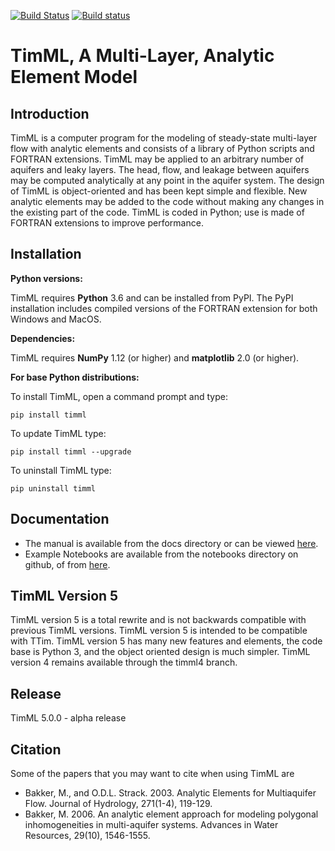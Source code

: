 [![Build Status](https://travis-ci.org/jentjr/timml.svg?branch=master)](https://travis-ci.org/jentjr/timml)
[![Build status](https://ci.appveyor.com/api/projects/status/h5y9fpjdb092kphg/branch/master?svg=true)](https://ci.appveyor.com/project/jentjr/timml/branch/master)

# TimML, A Multi-Layer, Analytic Element Model

## Introduction

TimML is a computer program for the modeling of steady-state multi-layer flow with analytic elements
and consists of a library of Python scripts and FORTRAN extensions.
TimML may be applied to an arbitrary number of aquifers and leaky layers.
The head, flow, and leakage between aquifers may be computed analytically at any point in the aquifer system.
The design of TimML is object-oriented and has been kept simple and flexible.
New analytic elements may be added to the code without making any changes in the existing part of the code.
TimML is coded in Python; use is made of FORTRAN extensions to improve performance.

## Installation

**Python versions:**

TimML requires **Python** 3.6 and can be installed from PyPI.
The PyPI installation includes compiled versions of the FORTRAN extension
for both Windows and MacOS.


**Dependencies:**

TimML requires **NumPy** 1.12 (or higher) and **matplotlib** 2.0 (or higher). 

**For base Python distributions:**

To install TimML, open a command prompt and type:

    pip install timml

To update TimML type:

    pip install timml --upgrade

To uninstall TimML type:

    pip uninstall timml
    
## Documentation

* The manual is available from the docs directory or can be viewed [here](http://mbakker7.github.io/timml/docs/builddocs/html/index.html).
* Example Notebooks are available from the notebooks directory on github, of from [here](https://github.com/mbakker7/timml/tree/master/notebooks).

## TimML Version 5

TimML version 5 is a total rewrite and is not backwards compatible with previous TimML versions.
TimML version 5 is intended to be compatible with TTim.
TimML version 5 has many new features and elements, the code base is Python 3, and the object oriented design is much simpler.
TimML version 4 remains available through the timml4 branch.

## Release
TimML 5.0.0 - alpha release

## Citation

Some of the papers that you may want to cite when using TimML are

* Bakker, M., and O.D.L. Strack. 2003. Analytic Elements for Multiaquifer Flow. Journal of Hydrology, 271(1-4), 119-129.
* Bakker, M. 2006. An analytic element approach for modeling polygonal inhomogeneities in multi-aquifer systems. Advances in Water Resources, 29(10), 1546-1555.
